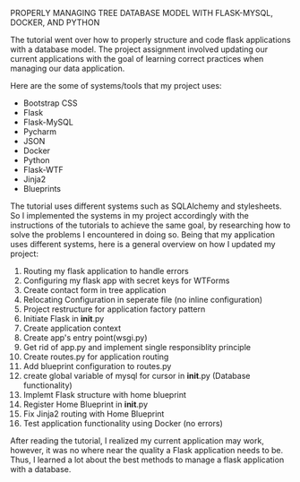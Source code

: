 
PROPERLY MANAGING TREE DATABASE MODEL WITH FLASK-MYSQL, DOCKER, AND PYTHON

The tutorial went over how to properly structure and code flask applications with a database model. The project assignment involved
updating our current applications with the goal of learning correct practices when managing our data application. 

Here are the some of systems/tools that my project uses:
- Bootstrap CSS
- Flask
- Flask-MySQL
- Pycharm
- JSON
- Docker
- Python
- Flask-WTF
- Jinja2
- Blueprints

The tutorial uses different systems such as SQLAlchemy and stylesheets. So I implemented the systems in my project accordingly with
the instructions of the tutorials to achieve the same goal, by researching how to solve the problems I encountered in doing so. Being
that my application uses different systems, here is a general overview on how I updated my project:

1. Routing my flask application to handle errors
2. Configuring my flask app with secret keys for WTForms
3. Create contact form in tree application
4. Relocating Configuration in seperate file (no inline configuration)
5. Project restructure for application factory pattern
6. Initiate Flask in __init__.py
7. Create application context
8. Create app's entry point(wsgi.py)
9. Get rid of app.py and implement single responsiblity principle
10. Create routes.py for application routing
11. Add blueprint configuration to routes.py
12. create global variable of mysql for cursor in __init__.py (Database functionality)
13. Implemt Flask structure with home blueprint
14. Register Home Blueprint in __init__.py
15. Fix Jinja2 routing with Home Blueprint
16. Test application functionality using Docker (no errors)

After reading the tutorial, I realized my current application may work, however, it was no where near the quality a Flask application
needs to be. Thus, I learned a lot about the best methods to manage a flask application with a database. 











